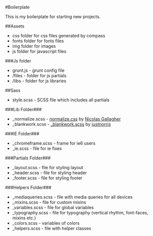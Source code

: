 #Boilerplate

This is my boilerplate for starting new projects. 

##Assets
 * css folder for css files generated by compass
 * fonts folder for fonts files
 * img folder for images
 * js folder for javascript files
 
###Js folder
 * grunt.js - grunt config file
 * /files - folder for js partials
 * /libs - folder for js libraries

##Sass
 * style.scss - SCSS file which includes all partials

###Lib Folder###
 * _normalize.scss - [normalize.css](https://github.com/necolas/normalize.css) by [Nicolas Gallagher](http://nicolasgallagher.com/)
 * _blankwork.scss - [_blankwork.scss](https://github.com/justnorris/Blankwork-Flexible-SASS-Grid-System) by [justnorris](https://github.com/justnorris)

###IE Folder###
 * _chromeframe.scss - frame for ie6 users
 * _ie.scss - file for ie fixes

###Partials Folder###
 * _layout.scss - file for styling layout
 * _header.scss - file for styling header
 * _footer.scss - file for styling footer
 
###Helpers Folder###
 * _mediaqueries.scss - file with media queries for all devices
 * _mixins.scss - file for custom mixins
 * _variables.scss - file for global variables
 * _typography.scss - file for typography (vertical rhythm, font-faces, mixins etc.)
 * _colors.scss - variables of colors
 * _helpers.scss - file with helper classes

